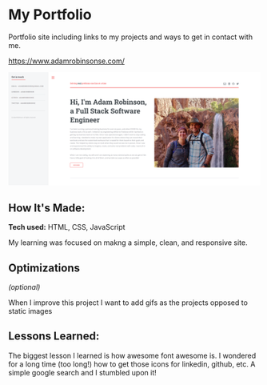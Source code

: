 # My Portfolio
Portfolio site including links to my projects and ways to get in contact with me.

https://www.adamrobinsonse.com/

![alt tag](https://github.com/AdamRobinsonSE/portfolio/blob/main/images/readme-screenshot.PNG)

## How It's Made:

**Tech used:** HTML, CSS, JavaScript

My learning was focused on makng a simple, clean, and responsive site.

## Optimizations
*(optional)*

When I improve this project I want to add gifs as the projects opposed to static images

## Lessons Learned:

The biggest lesson I learned is how awesome font awesome is. I wondered for a long time (too long!) how to get those icons for linkedin, github, etc. A simple google search and I stumbled upon it!

